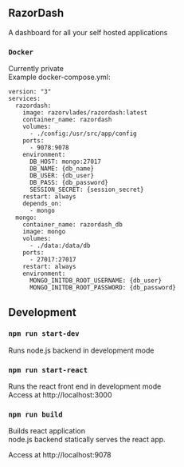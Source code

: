 ## RazorDash

A dashboard for all your self hosted applications

### `Docker`
Currently private <br />
Example docker-compose.yml:<br />

```
version: "3"
services:
  razordash:
    image: razorvlades/razordash:latest
    container_name: razordash
    volumes:
      - ./config:/usr/src/app/config
    ports:
      - 9078:9078
    environment:
      DB_HOST: mongo:27017
      DB_NAME: {db_name}
      DB_USER: {db_user}
      DB_PASS: {db_password}
      SESSION_SECRET: {session_secret}
    restart: always
    depends_on:
      - mongo
  mongo:
    container_name: razordash_db
    image: mongo
    volumes:
      - ./data:/data/db
    ports:
      - 27017:27017
    restart: always
    environment:
      MONGO_INITDB_ROOT_USERNAME: {db_user}
      MONGO_INITDB_ROOT_PASSWORD: {db_password}
```


## Development

### `npm run start-dev`

Runs node.js backend in development mode<br />

### `npm run start-react`

Runs the react front end in development mode<br />
Access at http://localhost:3000

### `npm run build`

Builds react application<br />
node.js backend statically serves the react app.

Access at http://localhost:9078<br />
